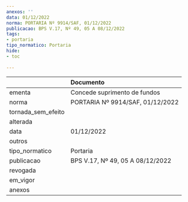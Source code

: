 ```yaml
---
anexos: ''
data: 01/12/2022
norma: PORTARIA Nº 9914/SAF, 01/12/2022
publicacao: BPS V.17, Nº 49, 05 A 08/12/2022
tags:
- portaria
tipo_normatico: Portaria
hide: 
- toc 
 
---
```


|                    | Documento                        |
|:-------------------|:---------------------------------|
| ementa             | Concede suprimento de fundos     |
| norma              | PORTARIA Nº 9914/SAF, 01/12/2022 |
| tornada_sem_efeito |                                  |
| alterada           |                                  |
| data               | 01/12/2022                       |
| outros             |                                  |
| tipo_normatico     | Portaria                         |
| publicacao         | BPS V.17, Nº 49, 05 A 08/12/2022 |
| revogada           |                                  |
| em_vigor           |                                  |
| anexos             |                                  |